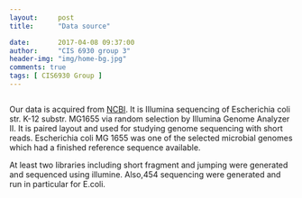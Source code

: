 ```yaml
---
layout:     post
title:      "Data source"

date:       2017-04-08 09:37:00
author:     "CIS 6930 group 3"
header-img: "img/home-bg.jpg"
comments: true
tags: [ CIS6930 Group ]
---
```


<img src="https://blogs.commons.georgetown.edu/cctp-638-yy326/files/2014/11/e.coli-ed01.jpg" class="img-responsive" alt="">


Our data is acquired from [NCBI](https://www.ncbi.nlm.nih.gov/sra/SRX016044[accn). It is Illumina sequencing of Escherichia coli str. K-12 substr. MG1655 via random selection by Illumina Genome Analyzer II. It is paired layout and used for studying genome sequencing with short reads. Escherichia coli MG 1655 was one of the selected microbial genomes which had a finished reference sequence available.

At least two libraries including short fragment and jumping were generated and sequenced using illumine. Also,454 sequencing were generated and run in particular for E.coli. 